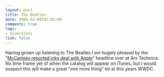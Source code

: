 ```yaml
--- 
layout: post
title: The Beatles
date: 2008-03-09T03:02:00
comments: true
tags:
- diversions
link: false
---
```

Having grown up listening to The Beatles I am hugely pleased by the "<a href="http://arstechnica.com/journals/apple.ars/2008/03/09/mccartney-reportedly-inks-deal-with-apple" title="McCartney reportedly inks deal with Apple">McCartney reported inks deal with Apple</a>" headline over at Ars Technica.  No time frame yet of when the catalog will appear on iTunes, but I would suspect this will make a great "one more thing" bit at this years WWDC.

